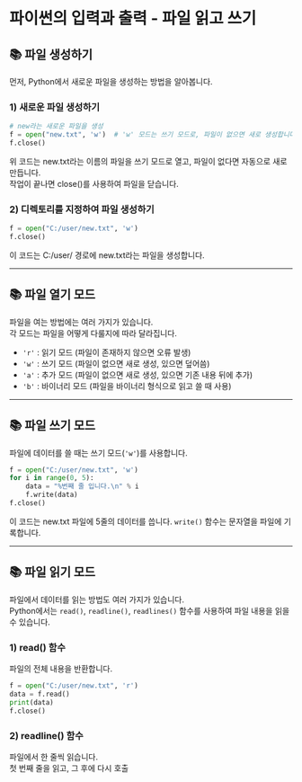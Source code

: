 # 파이썬의 입력과 출력 - 파일 읽고 쓰기

## 📚 파일 생성하기

먼저, Python에서 새로운 파일을 생성하는 방법을 알아봅니다.

### 1) 새로운 파일 생성하기

```python
# new라는 새로운 파일을 생성
f = open("new.txt", 'w')  # 'w' 모드는 쓰기 모드로, 파일이 없으면 새로 생성합니다.
f.close()
```

위 코드는 new.txt라는 이름의 파일을 쓰기 모드로 열고, 파일이 없다면 자동으로 새로 만듭니다.  
작업이 끝나면 close()를 사용하여 파일을 닫습니다.

### 2) 디렉토리를 지정하여 파일 생성하기

```python
f = open("C:/user/new.txt", 'w')
f.close()
```

이 코드는 C:/user/ 경로에 new.txt라는 파일을 생성합니다.

---

## 📚 파일 열기 모드

파일을 여는 방법에는 여러 가지가 있습니다.  
각 모드는 파일을 어떻게 다룰지에 따라 달라집니다.

- `'r'` : 읽기 모드 (파일이 존재하지 않으면 오류 발생)  
- `'w'` : 쓰기 모드 (파일이 없으면 새로 생성, 있으면 덮어씀)  
- `'a'` : 추가 모드 (파일이 없으면 새로 생성, 있으면 기존 내용 뒤에 추가)  
- `'b'` : 바이너리 모드 (파일을 바이너리 형식으로 읽고 쓸 때 사용)  

---

## 📚 파일 쓰기 모드

파일에 데이터를 쓸 때는 쓰기 모드(`'w'`)를 사용합니다.

```python
f = open("C:/user/new.txt", 'w')
for i in range(0, 5):
    data = "%번째 줄 입니다.\n" % i
    f.write(data)
f.close()
```

이 코드는 new.txt 파일에 5줄의 데이터를 씁니다. `write()` 함수는 문자열을 파일에 기록합니다.

---

## 📚 파일 읽기 모드

파일에서 데이터를 읽는 방법도 여러 가지가 있습니다.  
Python에서는 `read()`, `readline()`, `readlines()` 함수를 사용하여 파일 내용을 읽을 수 있습니다.

### 1) read() 함수

파일의 전체 내용을 반환합니다.

```python
f = open("C:/user/new.txt", 'r')
data = f.read()
print(data)
f.close()
```

### 2) readline() 함수

파일에서 한 줄씩 읽습니다.  
첫 번째 줄을 읽고, 그 후에 다시 호출
